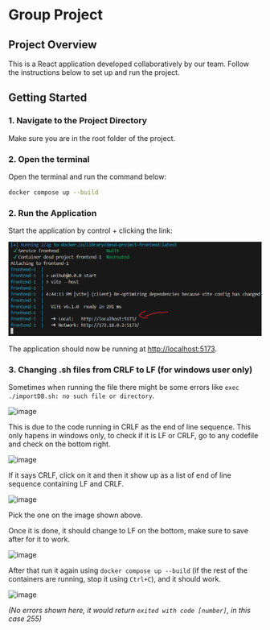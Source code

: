 # Group Project

## Project Overview
This is a React application developed collaboratively by our team. Follow the instructions below to set up and run the project.

## Getting Started

### 1. Navigate to the Project Directory
Make sure you are in the root folder of the project.

### 2. Open the terminal
Open the terminal and run the command below:

```sh
docker compose up --build
```

### 2. Run the Application
Start the application by control + clicking the link:

![Link to click](./assets/Screenshot%202025-02-25%20164421.png)

The application should now be running at [http://localhost:5173](http://localhost:5173).


### 3. Changing .sh files from CRLF to LF (for windows user only)
Sometimes when running the file there might be some errors like ```exec ./importDB.sh: no such file or directory```. 

![image](https://github.com/user-attachments/assets/772fa24a-8e3d-403e-b2ae-2bb687eab8d7)

This is due to the code running in CRLF as the end of line sequence. This only hapens in windows only, to check if it is LF or CRLF, go to any codefile and check on the bottom right.

![image](https://github.com/user-attachments/assets/ef6a8605-f32f-4d33-8884-52f79d8a684b)


If it says CRLF, click on it and then it show up as a list of end of line sequence containing LF and CRLF.

![image](https://github.com/user-attachments/assets/3c6d6773-720a-478f-bb68-578f05a45c21)


Pick the one on the image shown above.

Once it is done, it should change to LF on the bottom, make sure to save after for it to work.

![image](https://github.com/user-attachments/assets/ca9f16ab-4b83-4c56-bbb1-915b764a0b3a)

After that run it again using ```docker compose up --build``` (if the rest of the containers are running, stop it using ```Ctrl+C```), and it should work.

![image](https://github.com/user-attachments/assets/9d60f422-5499-4f51-b9ae-0b7a8fa9c99d)

*(No errors shown here, it would return ```exited with code [number]```, in this case 255)*
